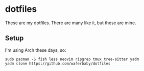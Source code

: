 # dotfiles

These are my dotfiles. There are many like it, but these are mine.

## Setup

I'm using Arch these days, so:

```
sudo pacman -S fish less neovim ripgrep tmux tree-sitter yadm
yadm clone https://github.com/waferbaby/dotfiles
```
